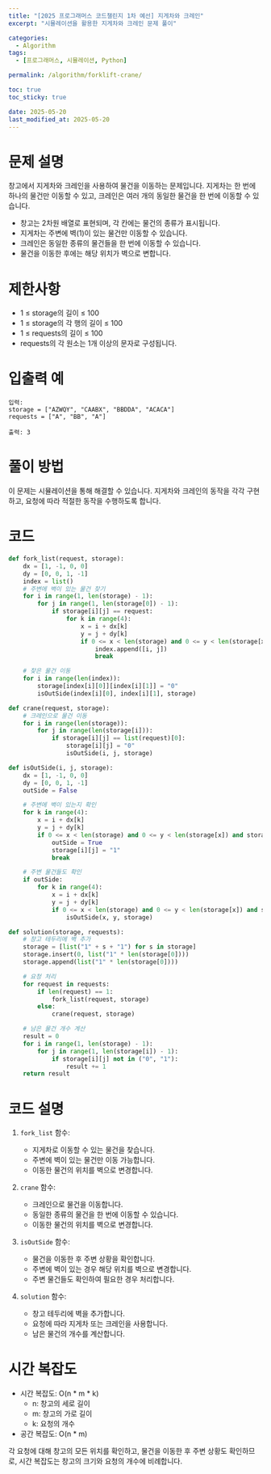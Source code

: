 ```yaml
---
title: "[2025 프로그래머스 코드챌린지 1차 예선] 지게차와 크레인"
excerpt: "시뮬레이션을 활용한 지게차와 크레인 문제 풀이"

categories:
  - Algorithm
tags:
  - [프로그래머스, 시뮬레이션, Python]

permalink: /algorithm/forklift-crane/

toc: true
toc_sticky: true

date: 2025-05-20
last_modified_at: 2025-05-20
---
```


# 문제 설명

창고에서 지게차와 크레인을 사용하여 물건을 이동하는 문제입니다. 지게차는 한 번에 하나의 물건만 이동할 수 있고, 크레인은 여러 개의 동일한 물건을 한 번에 이동할 수 있습니다.

- 창고는 2차원 배열로 표현되며, 각 칸에는 물건의 종류가 표시됩니다.
- 지게차는 주변에 벽(1)이 있는 물건만 이동할 수 있습니다.
- 크레인은 동일한 종류의 물건들을 한 번에 이동할 수 있습니다.
- 물건을 이동한 후에는 해당 위치가 벽으로 변합니다.

# 제한사항

- 1 ≤ storage의 길이 ≤ 100
- 1 ≤ storage의 각 행의 길이 ≤ 100
- 1 ≤ requests의 길이 ≤ 100
- requests의 각 원소는 1개 이상의 문자로 구성됩니다.

# 입출력 예

```
입력: 
storage = ["AZWQY", "CAABX", "BBDDA", "ACACA"]
requests = ["A", "BB", "A"]

출력: 3
```

# 풀이 방법

이 문제는 시뮬레이션을 통해 해결할 수 있습니다. 지게차와 크레인의 동작을 각각 구현하고, 요청에 따라 적절한 동작을 수행하도록 합니다.

# 코드

```python
def fork_list(request, storage):
    dx = [1, -1, 0, 0]
    dy = [0, 0, 1, -1]
    index = list()
    # 주변에 벽이 있는 물건 찾기
    for i in range(1, len(storage) - 1):
        for j in range(1, len(storage[0]) - 1):
            if storage[i][j] == request:
                for k in range(4):
                    x = i + dx[k]
                    y = j + dy[k]
                    if 0 <= x < len(storage) and 0 <= y < len(storage[x]) and storage[x][y] == "1":
                        index.append([i, j])
                        break

    # 찾은 물건 이동
    for i in range(len(index)):
        storage[index[i][0]][index[i][1]] = "0"
        isOutSide(index[i][0], index[i][1], storage)

def crane(request, storage):
    # 크레인으로 물건 이동
    for i in range(len(storage)):
        for j in range(len(storage[i])):
            if storage[i][j] == list(request)[0]:
                storage[i][j] = "0"
                isOutSide(i, j, storage)

def isOutSide(i, j, storage):
    dx = [1, -1, 0, 0]
    dy = [0, 0, 1, -1]
    outSide = False

    # 주변에 벽이 있는지 확인
    for k in range(4):
        x = i + dx[k]
        y = j + dy[k]
        if 0 <= x < len(storage) and 0 <= y < len(storage[x]) and storage[x][y] == "1":
            outSide = True
            storage[i][j] = "1"
            break

    # 주변 물건들도 확인
    if outSide:
        for k in range(4):
            x = i + dx[k]
            y = j + dy[k]
            if 0 <= x < len(storage) and 0 <= y < len(storage[x]) and storage[x][y] == "0":
                isOutSide(x, y, storage)

def solution(storage, requests):
    # 창고 테두리에 벽 추가
    storage = [list("1" + s + "1") for s in storage]
    storage.insert(0, list("1" * len(storage[0])))
    storage.append(list("1" * len(storage[0])))

    # 요청 처리
    for request in requests:
        if len(request) == 1:
            fork_list(request, storage)
        else:
            crane(request, storage)

    # 남은 물건 개수 계산
    result = 0
    for i in range(1, len(storage) - 1):
        for j in range(1, len(storage[i]) - 1):
            if storage[i][j] not in ("0", "1"):
                result += 1
    return result
```

# 코드 설명

1. `fork_list` 함수:
   - 지게차로 이동할 수 있는 물건을 찾습니다.
   - 주변에 벽이 있는 물건만 이동 가능합니다.
   - 이동한 물건의 위치를 벽으로 변경합니다.

2. `crane` 함수:
   - 크레인으로 물건을 이동합니다.
   - 동일한 종류의 물건을 한 번에 이동할 수 있습니다.
   - 이동한 물건의 위치를 벽으로 변경합니다.

3. `isOutSide` 함수:
   - 물건을 이동한 후 주변 상황을 확인합니다.
   - 주변에 벽이 있는 경우 해당 위치를 벽으로 변경합니다.
   - 주변 물건들도 확인하여 필요한 경우 처리합니다.

4. `solution` 함수:
   - 창고 테두리에 벽을 추가합니다.
   - 요청에 따라 지게차 또는 크레인을 사용합니다.
   - 남은 물건의 개수를 계산합니다.

# 시간 복잡도

- 시간 복잡도: O(n * m * k)
  - n: 창고의 세로 길이
  - m: 창고의 가로 길이
  - k: 요청의 개수
- 공간 복잡도: O(n * m)

각 요청에 대해 창고의 모든 위치를 확인하고, 물건을 이동한 후 주변 상황도 확인하므로, 시간 복잡도는 창고의 크기와 요청의 개수에 비례합니다. 